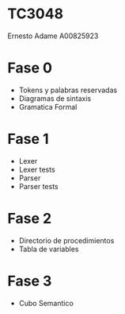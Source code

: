 # TC3048
Ernesto Adame 
A00825923

# Fase 0
- Tokens y palabras reservadas
- Diagramas de sintaxis
- Gramatica Formal

# Fase 1
- Lexer
- Lexer tests
- Parser
- Parser tests

# Fase 2
- Directorio de procedimientos
- Tabla de variables

# Fase 3
- Cubo Semantico